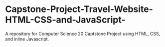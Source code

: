 # Capstone-Project-Travel-Website-HTML-CSS-and-JavaScript-

A repository for Computer Science 20 Captstone Project using HTML, CSS, and inline Javascript.

